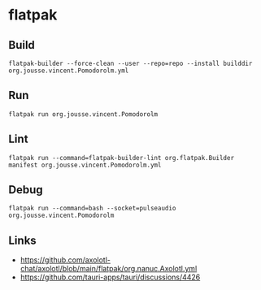 # flatpak

## Build

    flatpak-builder --force-clean --user --repo=repo --install builddir org.jousse.vincent.Pomodorolm.yml

## Run

    flatpak run org.jousse.vincent.Pomodorolm

## Lint

    flatpak run --command=flatpak-builder-lint org.flatpak.Builder manifest org.jousse.vincent.Pomodorolm.yml

## Debug

    flatpak run --command=bash --socket=pulseaudio org.jousse.vincent.Pomodorolm

## Links

- https://github.com/axolotl-chat/axolotl/blob/main/flatpak/org.nanuc.Axolotl.yml
- https://github.com/tauri-apps/tauri/discussions/4426
